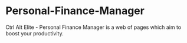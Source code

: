 # Personal-Finance-Manager
Ctrl Alt Elite - Personal Finance Manager is a web of pages which aim to boost your productivity.
